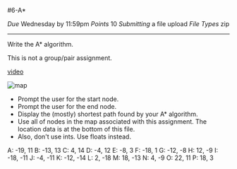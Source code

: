 #6-A*

*Due* Wednesday by 11:59pm *Points* 10 *Submitting* a file upload *File Types* zip

---

Write the A* algorithm.

This is not a group/pair assignment.

[video](https://utah.instructure.com/courses/351899/files/51567656/download?wrap=1)

![map](http://farmpolice.com/content/images/Map.png)

- Prompt the user for the start node.
- Prompt the user for the end node.
- Display the (mostly) shortest path found by your A* algorithm.
- Use all of nodes in the map associated with this assignment. The location data is at the bottom of this file.
- Also, don't use ints. Use floats instead.

A: -19, 11
B: -13, 13
C: 4, 14
D: -4, 12
E: -8, 3
F: -18, 1
G: -12, -8
H: 12, -9
I: -18, -11
J: -4, -11
K: -12, -14
L: 2, -18
M: 18, -13
N: 4, -9
O: 22, 11
P: 18, 3

